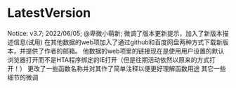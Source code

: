 # LatestVersion
<span id="noticestart">Notice:
v3.7; 2022/06/05; @卑微小萌新;
微调了版本更新提示，加入了新版本描述信息(试用)
在其他数据的web项加入了通过github和百度网盘两种方式下载新版本，并提供了作者的邮箱。
他数据的web项里的链接现在是使用用户设置的默认浏览器打开而不是HTA程序绑定的IE打开（但是往期活动依然以原来的方式打开！）
更改了一些函数名称并对其作了简单注释以便更好理解函数用途
其它一些细节的微调
</span><span id="noticeend"></span>
